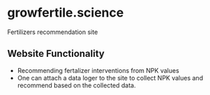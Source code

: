 # growfertile.science
Fertilizers recommendation site
## Website Functionality 
- Recommending fertalizer interventions from NPK values
- One can attach a data loger to the site to collect NPK values and recommend based on the collected data. 
